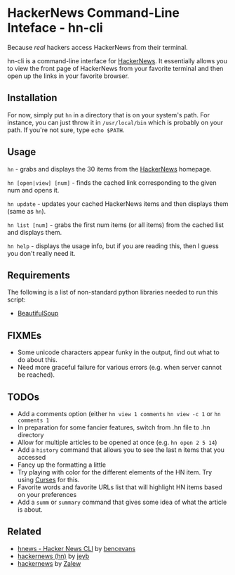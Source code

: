 HackerNews Command-Line Inteface - hn-cli
=========================================

Because *real* hackers access HackerNews from their terminal.

hn-cli is a command-line interface for [HackerNews](http://news.ycombinator.com).
It essentially allows you
to view the front page of HackerNews from your favorite terminal and then open
up the links in your favorite browser.

Installation
------------
For now, simply put `hn` in a directory that is on your system's path.
For instance, you can just throw it in `/usr/local/bin` which is probably on
your path. If you're not sure, type `echo $PATH`.

Usage
-----

`hn` - grabs and displays the 30 items from the [HackerNews](http://news.ycombinator.com) homepage.

`hn [open|view] [num]` - finds the cached link corresponding to the given num and opens it.

`hn update` - updates your cached HackerNews items and then displays them (same as `hn`).

`hn list [num]` - grabs the first num items (or all items) from the cached list and displays them.

`hn help` - displays the usage info, but if you are reading this, then I guess you don't really need it.

Requirements
------------
The following is a list of non-standard python libraries needed to run this script:

- [BeautifulSoup](http://www.crummy.com/software/BeautifulSoup/)

FIXMEs
------

- Some unicode characters appear funky in the output, find out what to do about this.
- Need more graceful failure for various errors (e.g. when server cannot be reached).

TODOs
-----

- Add a comments option (either `hn view 1 comments` `hn view -c 1` or `hn comments 1`
- In preparation for some fancier features, switch from .hn file to .hn directory
- Allow for multiple articles to be opened at once (e.g. `hn open 2 5 14`)
- Add a `history` command that allows you to see the last n items that you accessed
- Fancy up the formatting a little
- Try playing with color for the different elements of the HN item. Try using
    [Curses](http://docs.python.org/2/howto/curses.html) for this.
- Favorite words and favorite URLs list that will highlight HN items based on your preferences
- Add a `summ` or `summary` command that gives some idea of what the article is about.

Related
-------

- [hnews - Hacker News CLI](https://github.com/bencevans/hnews) by [bencevans](https://github.com/bencevans)
- [hackernews (hn)](https://github.com/jeyb/hackernews) by [jeyb](https://github.com/jeyb)
- [hackernews](https://bitbucket.org/zalew/hackernews) by [Zalew](https://bitbucket.org/zalew)

